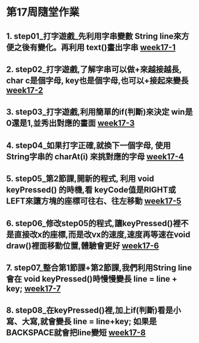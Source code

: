 # 第17周隨堂作業

## 1. step01_打字遊戲_先利用字串變數 String line來方便之後有變化。再利用 text()畫出字串 [week17-1](![image](https://user-images.githubusercontent.com/79627981/122433011-65027200-cfc8-11eb-8149-a85c458700e4.png))

## 2. step02_打字遊戲,了解字串可以做+來越接越長, char c是個字母, key也是個字母,也可以+接起來變長 [week17-2](https://github.com/QASSBB/2020CCE/blob/gh-pages/week17-2.png?raw=true)

## 3. step03_打字遊戲,利用簡單的if(判斷)來決定 win是0還是1,並秀出對應的畫面 [week17-3](https://github.com/QASSBB/2020CCE/blob/gh-pages/week17-3.png?raw=true)

## 4. step04_如果打字正確,就換下一個字母, 使用 String字串的 charAt(i) 來挑對應的字母 [week17-4](https://github.com/QASSBB/2020CCE/blob/gh-pages/week17-4.png?raw=true)

## 5. step05_第2節課,開新的程式, 利用 void keyPressed() 的時機,看 keyCode值是RIGHT或LEFT來讓方塊的座標可往右、往左移動 [week17-5](https://github.com/QASSBB/2020CCE/blob/gh-pages/week17-5.png?raw=true)

## 6. step06_修改step05的程式,讓keyPressed()裡不是直接改x的座標,而是改vx的速度,速度再等速在void draw()裡面移動位置,體驗會更好 [week17-6](https://github.com/QASSBB/2020CCE/blob/gh-pages/week17-6.png?raw=true)

## 7. step07_整合第1節課+第2節課,我們利用String line 會在 void keyPressed()時慢慢變長 line = line + key; [week17-7](https://github.com/QASSBB/2020CCE/blob/gh-pages/week17-7.png?raw=true)

## 8. step08_在keyPressed()裡,加上if(判斷)看是小寫、大寫,就會變長 line = line+key; 如果是 BACKSPACE就會把line變短 [week17-8](https://github.com/QASSBB/2020CCE/blob/gh-pages/week17-8.png?raw=true)

